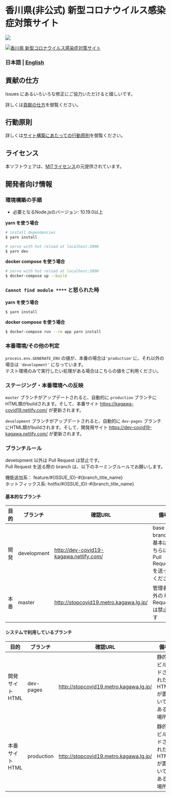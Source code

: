 # 香川県(非公式) 新型コロナウイルス感染症対策サイト

![](https://github.com/kagawa-metropolitan-gov/covid19/workflows/production%20deploy/badge.svg)

[![香川県 新型コロナウイルス感染症対策サイト](https://user-images.githubusercontent.com/19589940/76959982-f2868a80-695d-11ea-9d8e-28e9e9225d2c.png)](https://kagawa-covid19.netlify.com/)

### 日本語 | [English](./README_EN.md)

## 貢献の仕方
Issues にあるいろいろな修正にご協力いただけると嬉しいです。

詳しくは[貢献の仕方](./.github/CONTRIBUTING.md)を御覧ください。

## 行動原則
詳しくは[サイト構築にあたっての行動原則](./.github/CODE_OF_CONDUCT.md)を御覧ください。

## ライセンス
本ソフトウェアは、[MITライセンス](./LICENSE.txt)の元提供されています。

## 開発者向け情報

### 環境構築の手順

- 必要となるNode.jsのバージョン: 10.19.0以上

**yarn を使う場合**
```bash
# install dependencies
$ yarn install

# serve with hot reload at localhost:3000
$ yarn dev
```

**docker compose を使う場合**
```bash
# serve with hot reload at localhost:3000
$ docker-compose up --build
```

### `Cannot find module ****` と怒られた時

**yarn を使う場合**
```bash
$ yarn install
```

**docker compose を使う場合**
```bash
$ docker-compose run --rm app yarn install
```

### 本番環境/その他の判定

`process.env.GENERATE_ENV` の値が、本番の場合は`'production'`に、それ以外の場合は `'development'` になっています。  
テスト環境のみで実行したい処理がある場合はこちらの値をご利用ください。

### ステージング・本番環境への反映

`master` ブランチがアップデートされると、自動的に `production` ブランチにHTML類がbuildされます。そして、本番サイト https://kagawa-covid19.netlify.com/ が更新されます。

`development` ブランチがアップデートされると、自動的に `dev-pages` ブランチにHTML類がbuildされます。そして、開発用サイト https://dev-covid19-kagawa.netlify.com/ が更新されます。

### ブランチルール

development 以外は Pull Request は禁止です。  
Pull Request を送る際の branch は、以下のネーミングルールでお願いします。

機能追加系： feature/#{ISSUE_ID}-#{branch_title_name}  
ホットフィックス系: hotfix/#{ISSUE_ID}-#{branch_title_name}

#### 基本的なブランチ
| 目的 | ブランチ | 確認URL | 備考 |
| ---- | -------- | ---- | ---- |
| 開発 | development | http://dev-covid19-kagawa.netlify.com/ | base branch。基本はこちらに Pull Requestを送ってください |
| 本番 | master | http://stopcovid19.metro.kagawa.lg.jp/ | 管理者以外の Pull Request は禁止です |

#### システムで利用しているブランチ
| 目的 | ブランチ | 確認URL | 備考 |
| ---- | -------- | ---- | ---- |
| 開発サイトHTML | dev-pages | http://stopcovid19.metro.kagawa.lg.jp/ | 静的ビルドされたHTMLが置いてある場所 |
| 本番サイトHTML | production | http://stopcovid19.metro.kagawa.lg.jp/ | 静的ビルドされたHTMLが置いてある場所 |


